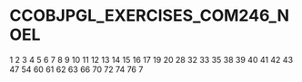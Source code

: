 # CCOBJPGL_EXERCISES_COM246_NOEL


1
2
3
4
5
6
7
8
9
10
11
12
13
14
15
16
17
19
20
28
32
33
35
38
39
40
41
42
43
47
54
60
61
62
63
66
70
72
74
76
7
